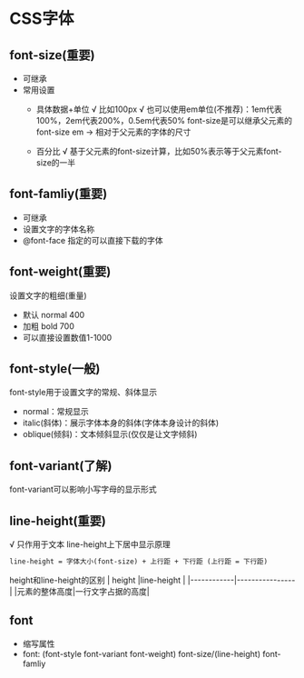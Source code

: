 # CSS字体

## font-size(重要)
* 可继承
* 常用设置
  * 具体数据+单位
  √ 比如100px
  √ 也可以使用em单位(不推荐)：1em代表100%，2em代表200%，0.5em代表50%
    font-size是可以继承父元素的font-size
    em -> 相对于父元素的字体的尺寸

  * 百分比
  √ 基于父元素的font-size计算，比如50%表示等于父元素font-size的一半

## font-famliy(重要)
* 可继承
* 设置文字的字体名称
* @font-face 指定的可以直接下载的字体

## font-weight(重要)
设置文字的粗细(重量)
* 默认 normal 400
* 加粗 bold 700
* 可以直接设置数值1-1000


## font-style(一般)
font-style用于设置文字的常规、斜体显示
* normal：常规显示
* italic(斜体)：展示字体本身的斜体(字体本身设计的斜体)
* oblique(倾斜)：文本倾斜显示(仅仅是让文字倾斜)


## font-variant(了解)
font-variant可以影响小写字母的显示形式


## line-height(重要)
√ 只作用于文本
line-height上下居中显示原理
```tex
line-height = 字体大小(font-size) + 上行距 + 下行距 (上行距 = 下行距)
```

height和line-height的区别
  | height     |line-height     |
  |------------|----------------|
  |元素的整体高度|一行文字占据的高度|


## font
* 缩写属性
* font: (font-style font-variant font-weight) font-size/(line-height) font-famliy